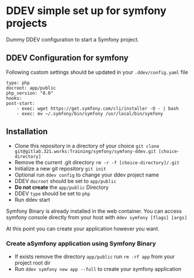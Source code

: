 # DDEV simple set up for symfony projects

Dummy DDEV configuration to start a Symfony project.  

## DDEV Configuration for symfony

Following custom settings should be updated in your `.ddev/config.yaml` file

```
type: php
docroot: app/public
php_version: "8.0"
hooks:
post-start:
    - exec: wget https://get.symfony.com/cli/installer -O - | bash
    - exec: mv ~/.symfony/bin/symfony /usr/local/bin/symfony
```

## Installation

- Clone this repository in a directory of your choice  `git clone git@gitlab.321.works:Training/symfony/symfony-ddev.git [choice-directory]`
- Remove the current .git directory `rm -r -f [choice-directory]/.git `
- Initialize a new git repository `git init`
- Optional run `ddev config` to change your ddev project name
- DDEV `docroot` should be set to `app/public`
- **Do not create** the `app/public` Directory 
- DDEV `type` should be set to `php`
- Run ddev start

Symfony Binary is already installed in the web container. You can access symfony console directly from your 
host with `ddev symfony [flags] [args]`

At this point you can create your application however you want.

### Create aSymfony application using Symfony Binary
- If exists remove the directory `app/public` run `rm -rf app` from your project root dir
- Run `ddev symfony new app --full` to create your symfony application